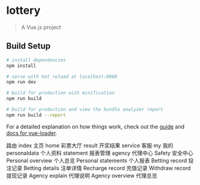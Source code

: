 # lottery

> A Vue.js project

## Build Setup

``` bash
# install dependencies
npm install

# serve with hot reload at localhost:8080
npm run dev

# build for production with minification
npm run build

# build for production and view the bundle analyzer report
npm run build --report
```

For a detailed explanation on how things work, check out the [guide](http://vuejs-templates.github.io/webpack/) and [docs for vue-loader](http://vuejs.github.io/vue-loader).

路由
index 			        主页
home  			        彩票大厅
result 			        开奖结果
service 		        客服
my      		        我的
personaldata 		    个人资料
statement    		    报表管理
agency			        代理中心
Safety			        安全中心
Personal overview    	个人总览
Personal statements  	个人报表
Betting record          投注记录
Betting details         注单详情
Recharge record         充值记录
Withdraw record         提现记录
Agency explain          代理说明
Agency overview         代理总览